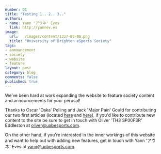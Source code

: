 ```yaml
---
number: 01
title: "Testing 1.. 2.. 3.."
authors:
- name: Yann 'アウネ' Eves
  link: http://yannev.es
image:
  url:   /images/content/1337-08-08.png
  title: "University of Brighton eSports Society"
tags:
- announcement
- society
- website
- feature
layout: post
category: blog
comments: false
published: true
---
```


We've been hard at work expanding the website to feature society content and announcements for your perusal!

Thanks to Oscar 'Oska' Pelling and Jack 'Major Pain' Gould for contributing our two first articles (located [here][league] and [here][dota]), if you'd like to contribute new content to the site be sure to get in touch with Oliver 'TH3 SP00F3R' Eddleston at [oliver@uobesports.com][oliver].

On the other hand, if you're interested in the inner workings of this website and want to help out with adding new features, get in touch with Yann 'アウネ' Eves at [yann@uobesports.com][yann].

[dota]: /bust-mode-beast-mode
[league]: /recap-last-sunday-NUEL-matches
[oliver]: mailto:oliver@uobesports.com
[yann]: mailto:yann@uobesports.com

